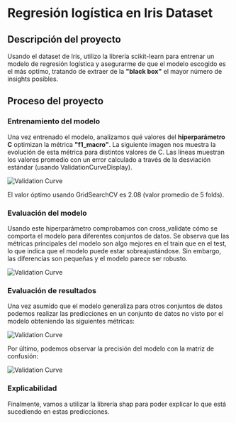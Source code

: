 # Regresión logística en Iris Dataset

## Descripción del proyecto

Usando el dataset de Iris, utilizo la librería scikit-learn para entrenar un modelo de regresión logística y asegurarme de que el modelo escogido es el más optímo, tratando de extraer de la **"black box"** el mayor número de insights posibles.

## Proceso del proyecto
### Entrenamiento del modelo
Una vez entrenado el modelo, analizamos qué valores del **hiperparámetro C** optimizan la métrica **"f1_macro"**. La siguiente imagen nos muestra la evolución de esta métrica para distintos valores de C. Las líneas muestran los valores promedio con un error calculado a través de la desviación estándar (usando ValidationCurveDisplay).

<image src="/images/validation_curve.png" alt="Validation Curve">

El valor óptimo usando GridSearchCV es 2.08 (valor promedio de 5 folds).

### Evaluación del modelo
Usando este hiperparámetro comprobamos con cross_validate cómo se comporta el modelo para diferentes conjuntos de datos. Se observa que las métricas principales del modelo son algo mejores en el train que en el test, lo que indica que el modelo puede estar sobreajustándose. Sin embargo, las diferencias son pequeñas y el modelo parece ser robusto.

<image src="/images/cross_validate.png" alt="Validation Curve">

### Evaluación de resultados

Una vez asumido que el modelo generaliza para otros conjuntos de datos podemos realizar las predicciones en un conjunto de datos no visto por el modelo obteniendo las siguientes métricas:

<image src="/imagestest_metrics.png" alt="Validation Curve">

Por último, podemos observar la precisión del modelo con la matriz de confusión:

<image src="/images/confusion_matrix.png" alt="Validation Curve">

### Explicabilidad

Finalmente, vamos a utilizar la librería shap para poder explicar lo que está sucediendo en estas predicciones.